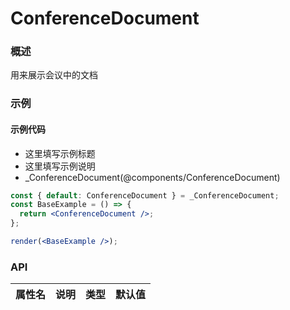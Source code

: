 
# ConferenceDocument


### 概述

用来展示会议中的文档


### 示例

#### 示例代码

- 这里填写示例标题
- 这里填写示例说明
- _ConferenceDocument(@components/ConferenceDocument)

```jsx
const { default: ConferenceDocument } = _ConferenceDocument;
const BaseExample = () => {
  return <ConferenceDocument />;
};

render(<BaseExample />);

```


### API

|属性名|说明|类型|默认值|
|  ---  | ---  | --- | --- |

